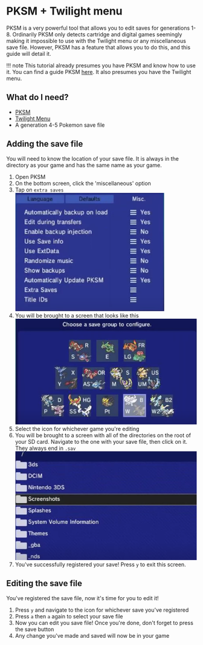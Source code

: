 # PKSM + Twilight menu

PKSM is a very powerful tool that allows you to edit saves for generations 1-8. Ordinarily PKSM only detects cartridge and digital games seemingly making it impossible to use with the Twilight menu or any miscellaneous save file. However, PKSM has a feature that allows you to do this, and this guide will detail it.

!!! note
This tutorial already presumes you have PKSM and know how to use it. You can find a guide PKSM [here](/pksm). It also presumes you have the Twilight menu.

## What do I need?

- [PKSM](https://github.com/FlagBrew/PKSM/releases/10.0.0/)
- [Twilight Menu](https://github.com/DS-Homebrew/TWiLightMenu/releases)
- A generation 4-5 Pokemon save file

## Adding the save file

You will need to know the location of your save file. It is always in the directory as your game and has the same name as your game. 

1. Open PKSM
2. On the bottom screen, click the 'miscellaneous' option
3. Tap on `extra saves`
  ![extrasaves](../img/PKSM-Extra-saves-Bottom-Sreen.png)
4. You will be brought to a screen that looks like this
  ![savegroup](../img/PKSM-Save-Group.png)
5. Select the icon for whichever game you're editing
6. You will be brought to a screen with all of the directories on the root of your SD card. Navigate to the one with your save file, then click on it. They always end in `.sav`
  ![directoryscreen](../img/PKSM-Directory-Selector.png)
7. You've successfully registered your save! Press `y` to exit this screen.

## Editing the save file

You've registered the save file, now it's time for you to edit it!

1. Press `y` and navigate to the icon for whichever save you've registered
2. Press `a` then `a` again to select your save file
3. Now you can edit you save file! Once you're done, don't forget to press the save button
4. Any change you've made and saved will now be in your game







